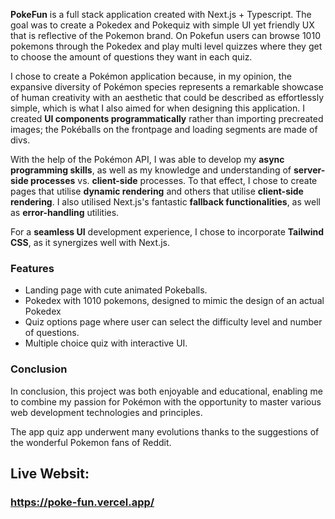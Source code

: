 <p><strong>PokeFun</strong> is a full stack application created with Next.js + Typescript. The goal was to create a Pokedex and Pokequiz with simple UI yet friendly UX that is reflective of the Pokemon brand. On Pokefun users can browse 1010 pokemons through the Pokedex and play multi level quizzes where they get to choose the amount of questions they want in each quiz.</p>

<p>I chose to create a Pokémon application because, in my opinion, the expansive diversity of Pokémon species represents a remarkable showcase of human creativity with an aesthetic that could be described as effortlessly simple, which is what I also aimed for when designing this application. I created <strong>UI components programmatically</strong> rather than importing precreated images; the Pokéballs on the frontpage and loading segments are made of divs.</p> <p>With the help of the Pokémon API, I was able to develop my <strong>async programming skills</strong>, as well as my knowledge and understanding of <strong>server-side processes</strong> vs. <strong>client-side</strong> processes. To that effect, I chose to create pages that utilise <strong>dynamic rendering</strong> and others that utilise <strong>client-side rendering</strong>. I also utilised Next.js's fantastic <strong>fallback functionalities</strong>, as well as <strong>error-handling</strong> utilities.</p> <p>For a <strong>seamless UI</strong> development experience, I chose to incorporate <strong>Tailwind CSS</strong>, as it synergizes well with Next.js.</p><h3>Features</h3> <ul> <li>Landing page with cute animated Pokeballs.</li> <li>Pokedex with 1010 pokemons, designed to mimic the design of an actual Pokedex</li> <li>Quiz options page where user can select the difficulty level and number of questions.</li> <li>Multiple choice quiz with interactive UI.</li> </ul><h3>Conclusion</h3> <p> In conclusion, this project was both enjoyable and educational, enabling me to combine my passion for Pokémon with the opportunity to master various web development technologies and principles.</p>

<p>The app quiz app underwent many evolutions thanks to the suggestions of the wonderful Pokemon fans of Reddit.</p>


## Live Websit:
### https://poke-fun.vercel.app/
